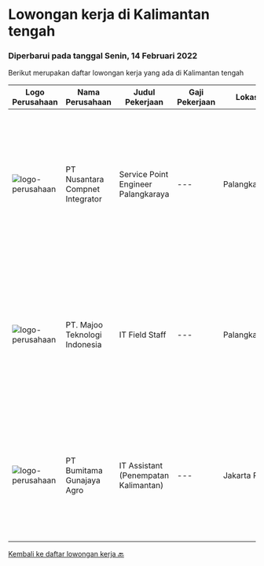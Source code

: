 
  # Lowongan kerja di Kalimantan tengah

  ### Diperbarui pada tanggal Senin, 14 Februari 2022

  Berikut merupakan daftar lowongan kerja yang ada di Kalimantan tengah

  |Logo Perusahaan | Nama Perusahaan | Judul Pekerjaan | Gaji Pekerjaan | Lokasi | Deskripsi | Tanggal diunggah | Pranala |
  | -------------- | --------------- | --------------- | --------- | --------- | -------------- | ------- | ----------- |
  |![logo-perusahaan](https://image-service-cdn.seek.com.au/faf1379cb2f8ff5c87162dc20c60c0d2f63dba1c/ee4dce1061f3f616224767ad58cb2fc751b8d2dc)|PT Nusantara Compnet Integrator|Service Point Engineer Palangkaraya|---|Palangkaraya|S1 Teknik Komputer, Ilmu Komputer, Teknik Informatika atau Ilmu Komputer lainnya. Memiliki pengalaman minimal 1 tahun, fresh graduate dipersilahkan...|Sabtu, 12 Februari 2022|https://www.jobstreet.co.id/id/job/service-point-engineer-palangkaraya-3773059?token=0~a50b6a24-484f-45b5-96da-5f1f8575516d&sectionRank=1&jobId=jobstreet-id-job-3773059|
|![logo-perusahaan](https://image-service-cdn.seek.com.au/2a2c8a948d223cf92abbc34c9b4e6cee325386db/ee4dce1061f3f616224767ad58cb2fc751b8d2dc)|PT. Majoo Teknologi Indonesia|IT Field Staff|---|Palangkaraya|Deskripsi Pekerjaan: Melakukan instalasi beserta pengaturan software dan hardware majoo. Memberikan edukasi (training) kepada staff / manager/ owner...|Selasa, 08 Februari 2022|https://www.jobstreet.co.id/id/job/it-field-staff-3767275?token=0~a50b6a24-484f-45b5-96da-5f1f8575516d&sectionRank=2&jobId=jobstreet-id-job-3767275|
|![logo-perusahaan](https://image-service-cdn.seek.com.au/e2722a7d60cff64e9e9506c1f420ace83cf07984/ee4dce1061f3f616224767ad58cb2fc751b8d2dc)|PT Bumitama Gunajaya Agro|IT Assistant (Penempatan Kalimantan)|---|Jakarta Raya|Membantu dan bertanggung jawab kepada Regional Head dan IT Group Dept terkait dengan pemanfaatan sistem teknologi informasi terutama di area kebun....|Rabu, 09 Februari 2022|https://www.jobstreet.co.id/id/job/it-assistant-penempatan-kalimantan-3785601?token=0~a50b6a24-484f-45b5-96da-5f1f8575516d&sectionRank=3&jobId=jobstreet-id-job-3785601|


  [Kembali ke daftar lowongan kerja 🔙](../README.md#daftar-lowongan-kerja)
  
